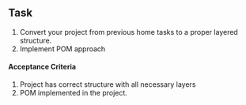 ## Task

1. Convert your project from previous home tasks to a proper layered structure.
1. Implement POM approach

#### Acceptance Criteria

1. Project has correct structure with all necessary layers
1. POM implemented in the project.
